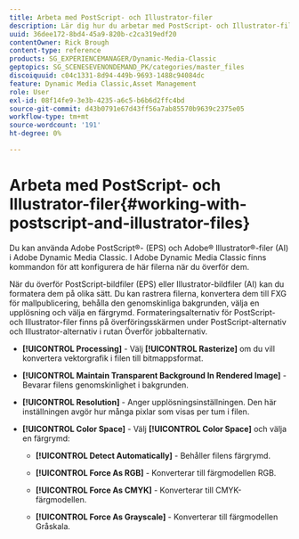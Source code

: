 ```yaml
---
title: Arbeta med PostScript- och Illustrator-filer
description: Lär dig hur du arbetar med PostScript- och Illustrator-filer i Adobe Dynamic Media Classic.
uuid: 36dee172-8bd4-45a9-820b-c2ca319edf20
contentOwner: Rick Brough
content-type: reference
products: SG_EXPERIENCEMANAGER/Dynamic-Media-Classic
geptopics: SG_SCENESEVENONDEMAND_PK/categories/master_files
discoiquuid: c04c1331-8d94-449b-9693-1488c94084dc
feature: Dynamic Media Classic,Asset Management
role: User
exl-id: 08f14fe9-3e3b-4235-a6c5-b6b6d2ffc4bd
source-git-commit: d43b0791e67d43ff56a7ab85570b9639c2375e05
workflow-type: tm+mt
source-wordcount: '191'
ht-degree: 0%

---
```


# Arbeta med PostScript- och Illustrator-filer{#working-with-postscript-and-illustrator-files}

Du kan använda Adobe PostScript®- (EPS) och Adobe® Illustrator®-filer (AI) i Adobe Dynamic Media Classic. I Adobe Dynamic Media Classic finns kommandon för att konfigurera de här filerna när du överför dem.

När du överför PostScript-bildfiler (EPS) eller Illustrator-bildfiler (AI) kan du formatera dem på olika sätt. Du kan rastrera filerna, konvertera dem till FXG för mallpublicering, behålla den genomskinliga bakgrunden, välja en upplösning och välja en färgrymd. Formateringsalternativ för PostScript- och Illustrator-filer finns på överföringsskärmen under PostScript-alternativ och Illustrator-alternativ i rutan Överför jobbalternativ.

* **[!UICONTROL Processing]** - Välj **[!UICONTROL Rasterize]** om du vill konvertera vektorgrafik i filen till bitmappsformat.

* **[!UICONTROL Maintain Transparent Background In Rendered Image]** - Bevarar filens genomskinlighet i bakgrunden.

* **[!UICONTROL Resolution]** - Anger upplösningsinställningen. Den här inställningen avgör hur många pixlar som visas per tum i filen.

* **[!UICONTROL Color Space]** - Välj **[!UICONTROL Color Space]** och välja en färgrymd:

   * **[!UICONTROL Detect Automatically]** - Behåller filens färgrymd.

   * **[!UICONTROL Force As RGB]** - Konverterar till färgmodellen RGB.

   * **[!UICONTROL Force As CMYK]** - Konverterar till CMYK-färgmodellen.

   * **[!UICONTROL Force As Grayscale]** - Konverterar till färgmodellen Gråskala.
